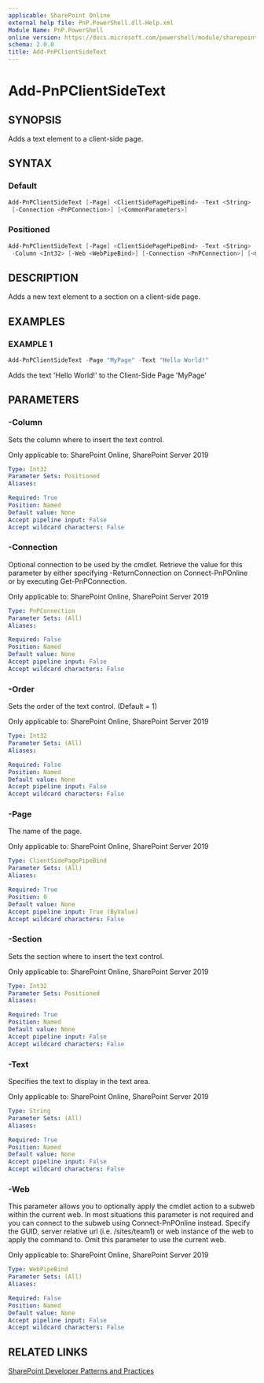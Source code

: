 ```yaml
---
applicable: SharePoint Online
external help file: PnP.PowerShell.dll-Help.xml
Module Name: PnP.PowerShell
online version: https://docs.microsoft.com/powershell/module/sharepoint-pnp/add-pnpclientsidetext
schema: 2.0.0
title: Add-PnPClientSideText
---
```


# Add-PnPClientSideText

## SYNOPSIS
Adds a text element to a client-side page.

## SYNTAX

### Default
```powershell
Add-PnPClientSideText [-Page] <ClientSidePagePipeBind> -Text <String> [-Order <Int32>] [-Web <WebPipeBind>]
 [-Connection <PnPConnection>] [<CommonParameters>]
```

### Positioned
```powershell
Add-PnPClientSideText [-Page] <ClientSidePagePipeBind> -Text <String> [-Order <Int32>] -Section <Int32>
 -Column <Int32> [-Web <WebPipeBind>] [-Connection <PnPConnection>] [<CommonParameters>]
```

## DESCRIPTION
Adds a new text element to a section on a client-side page.

## EXAMPLES

### EXAMPLE 1
```powershell
Add-PnPClientSideText -Page "MyPage" -Text "Hello World!"
```

Adds the text 'Hello World!' to the Client-Side Page 'MyPage'

## PARAMETERS

### -Column
Sets the column where to insert the text control.

Only applicable to: SharePoint Online, SharePoint Server 2019

```yaml
Type: Int32
Parameter Sets: Positioned
Aliases:

Required: True
Position: Named
Default value: None
Accept pipeline input: False
Accept wildcard characters: False
```

### -Connection
Optional connection to be used by the cmdlet. Retrieve the value for this parameter by either specifying -ReturnConnection on Connect-PnPOnline or by executing Get-PnPConnection.

Only applicable to: SharePoint Online, SharePoint Server 2019

```yaml
Type: PnPConnection
Parameter Sets: (All)
Aliases:

Required: False
Position: Named
Default value: None
Accept pipeline input: False
Accept wildcard characters: False
```

### -Order
Sets the order of the text control. (Default = 1)

Only applicable to: SharePoint Online, SharePoint Server 2019

```yaml
Type: Int32
Parameter Sets: (All)
Aliases:

Required: False
Position: Named
Default value: None
Accept pipeline input: False
Accept wildcard characters: False
```

### -Page
The name of the page.

Only applicable to: SharePoint Online, SharePoint Server 2019

```yaml
Type: ClientSidePagePipeBind
Parameter Sets: (All)
Aliases:

Required: True
Position: 0
Default value: None
Accept pipeline input: True (ByValue)
Accept wildcard characters: False
```

### -Section
Sets the section where to insert the text control.

Only applicable to: SharePoint Online, SharePoint Server 2019

```yaml
Type: Int32
Parameter Sets: Positioned
Aliases:

Required: True
Position: Named
Default value: None
Accept pipeline input: False
Accept wildcard characters: False
```

### -Text
Specifies the text to display in the text area.

Only applicable to: SharePoint Online, SharePoint Server 2019

```yaml
Type: String
Parameter Sets: (All)
Aliases:

Required: True
Position: Named
Default value: None
Accept pipeline input: False
Accept wildcard characters: False
```

### -Web
This parameter allows you to optionally apply the cmdlet action to a subweb within the current web. In most situations this parameter is not required and you can connect to the subweb using Connect-PnPOnline instead. Specify the GUID, server relative url (i.e. /sites/team1) or web instance of the web to apply the command to. Omit this parameter to use the current web.

Only applicable to: SharePoint Online, SharePoint Server 2019

```yaml
Type: WebPipeBind
Parameter Sets: (All)
Aliases:

Required: False
Position: Named
Default value: None
Accept pipeline input: False
Accept wildcard characters: False
```

## RELATED LINKS

[SharePoint Developer Patterns and Practices](https://aka.ms/sppnp)